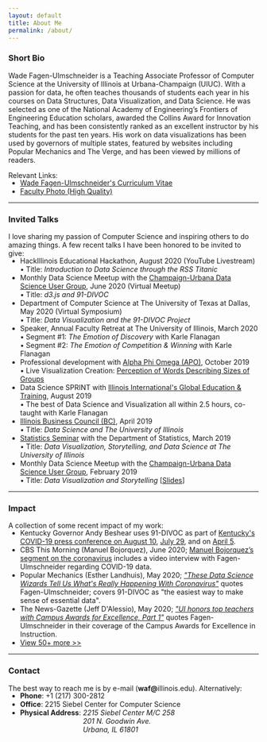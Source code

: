 ```yaml
---
layout: default
title: About Me
permalink: /about/
---
```


<style>
ul {
  margin-top: -16px;
}
</style>




### Short Bio

Wade Fagen-Ulmschneider is a Teaching Associate Professor of Computer Science at the University of Illinois at Urbana-Champaign (UIUC). With a passion for data, he often teaches thousands of students each year in his courses on Data Structures, Data Visualization, and Data Science. He was selected as one of the National Academy of Engineering’s Frontiers of Engineering Education scholars, awarded the Collins Award for Innovation Teaching, and has been consistently ranked as an excellent instructor by his students for the past ten years. His work on data visualizations has been used by governors of multiple states, featured by websites including Popular Mechanics and The Verge, and has been viewed by millions of readers.

Relevant Links:
- [Wade Fagen-Ulmschneider's Curriculum Vitae](/static/fagen-ulmschneider-cv.pdf)
- [Faculty Photo (High Quality)](/static/images/fagen-ulmschneider-hq.jpg)

<hr style="clear: both">


<h3>Invited Talks</h3>

<p>I love sharing my passion of Computer Science and inspiring others to do amazing things.  A few recent talks I have been honored to be invited to give:</p>

<ul class="pub-list">
  <li>
    HackIllinois Educational Hackathon, August 2020 (YouTube Livestream)
    <div class="pub-etc">
      &bullet; Title: <i>Introduction to Data Science through the RSS Titanic</i>
    </div>
  </li>

  <li>
    Monthly Data Science Meetup with the <a href="https://www.meetup.com/CU-DSUG/">Champaign-Urbana Data Science User Group</a>, June 2020 (Virtual Meetup)
    <div class="pub-etc">
      &bullet; Title: <i>d3.js and 91-DIVOC</i>
    </div>
  </li>
  <li>
    Department of Computer Science at The University of Texas at Dallas, May 2020 (Virtual Symposium)
    <div class="pub-etc">
      &bullet; Title: <i>Data Visualization and the 91-DIVOC Project</i>
    </div>
  </li>
  <li>
    Speaker, Annual Faculty Retreat at The University of Illinois, March 2020
    <div class="pub-etc">
      &bullet; Segment #1: <i>The Emotion of Discovery</i> with Karle Flanagan<br>
      &bullet; Segment #2: <i>The Emotion of Competition &amp; Winning</i> with Karle Flanagan
    </div>
  </li>

  <li>
    Professional development with <a href="http://apo-aa.org/">Alpha Phi Omega (APO)</a>, October 2019
    <div class="pub-etc">
      &bullet; Live Visualization Creation: <a href="http://d7.cs.illinois.edu/projects/apo-group-size/">Perception of Words Describing Sizes of Groups</a>
    </div>
  </li>
  <li>
    Data Science SPRINT with <a href="http://get.illinois.edu/">Illinois International's Global Education & Training</a>, August 2019
    <div class="pub-etc">
      &bullet; The best of Data Science and Visualization all within 2.5 hours, co-taught with Karle Flanagan
    </div>
  </li>
  <li>
    <a href="http://illinoisbusinesscouncil.com/home/">Illinois Business Council (BC)</a>, April 2019
    <div class="pub-etc">
      &bullet; Title: <i>Data Science and The University of Illinois</i>
    </div>
  </li>
  <li>
    <a href="https://calendars.illinois.edu/detail/1439/33330023">Statistics Seminar</a> with the Department of Statistics, March 2019
    <div class="pub-etc">
      &bullet; Title: <i>Data Visualization, Storytelling, and Data Science at The University of Illinois</i>
    </div>
  </li>
  <li>
    Monthly Data Science Meetup with the <a href="https://www.meetup.com/CU-DSUG/">Champaign-Urbana Data Science User Group</a>, February 2019
    <div class="pub-etc">
      &bullet; Title: <i>Data Visualization and Storytelling</i> [<a href="https://docs.google.com/presentation/d/1YXyv4UuJeyyQy8frGtt_DnLOtpuxcjBeSb_32xQEGQA/edit?usp=sharing">Slides</a>]
    </div>
  </li>
</ul>

<hr>

### Impact

<p>A collection of some recent impact of my work:</p>
<ul class="pub-list">
  <li>
    Kentucky Governor Andy Beshear uses 91-DIVOC as part of <a href="https://youtu.be/1UoHDfHPvV4?t=888">Kentucky's COVID-19 press conference on August 10</a>, <a href="https://youtu.be/Tbs2ZZDzemM?t=446">July 29</a>, and on <a href="https://www.youtube.com/watch?v=gSzUuOTzGE8&feature=youtu.be&t=1595">April 5</a>.
  </li>
  <li>
    CBS This Morning (Manuel Bojorquez), June 2020; <a href="https://twitter.com/uofigrainger/status/1272970719987740672">Manuel Bojorquez’s segment on the coronavirus</a> includes a video interview with Fagen-Ulmschneider regarding COVID-19 data.
  </li>
  <li>
    Popular Mechanics (Esther Landhuis), May 2020; <a href="https://www.popularmechanics.com/science/a32243926/best-graphs-coronavirus-statistics/"><i>&quot;These Data Science Wizards Tell Us What's Really Happening With Coronavirus&quot;</i></a> quotes Fagen-Ulmschneider; covers 91-DIVOC as "the easiest way to make sense of essential data".
  </li>
  <li>
    The News-Gazette (Jeff D'Alessio), May 2020; <a href="https://www.news-gazette.com/news/local/university-illinois/ui-honors-top-teachers-with-campus-awards-for-excellence-part-1/article_6827d135-0f28-59a4-a2e8-1d20d3a5551b.html"><i>&quot;UI honors top teachers with Campus Awards for Excellence, Part 1&quot;</i></a> quotes Fagen-Ulmschneider in their coverage of the Campus Awards for Excellence in Instruction.
  </li>
  <li>
    <a href="/impact/">View 50+ more &gt;&gt;</a>
  </li>
</ul>

<hr>

<h3>Contact</h3>
<p>
  The best way to reach me is by e-mail (<b>waf@</b>illinois.edu).  Alternatively:
</p>
<ul>
  <li><b>Phone</b>: +1 (217) 300-2812</li>
  <li><b>Office</b>: 2215 Siebel Center for Computer Science</li>
  <li>
    <div>
      <b>Physical Address</b>:
      <address style="display: inline-table;">
        2215 Siebel Center M/C 258<br>
        201 N. Goodwin Ave.<br>
        Urbana, IL 61801
      </address>
    </div>
  </li>
</ul>